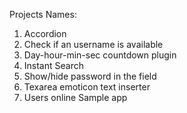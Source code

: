 Projects Names:
1. Accordion
2. Check if an username is available
3. Day-hour-min-sec countdown plugin
4. Instant Search
5. Show/hide password in the field
6. Texarea emoticon text inserter
7. Users online Sample app